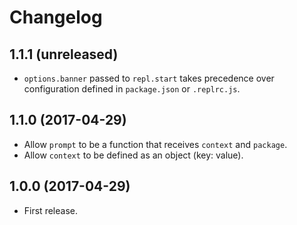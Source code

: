 # Changelog

## 1.1.1 (unreleased)

* `options.banner` passed to `repl.start` takes precedence over configuration defined in `package.json` or `.replrc.js`.

## 1.1.0 (2017-04-29)

* Allow `prompt` to be a function that receives `context` and `package`.
* Allow `context` to be defined as an object (key: value).

## 1.0.0 (2017-04-29)

* First release.
